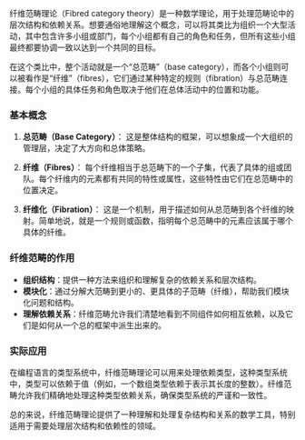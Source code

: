 



纤维范畴理论（Fibred category theory）是一种数学理论，用于处理范畴论中的层次结构和依赖关系。想要通俗地理解这个概念，可以将其类比为组织一个大型活动，其中包含许多小组或部门，每个小组都有自己的角色和任务，但所有这些小组最终都要协调一致以达到一个共同的目标。

在这个类比中，整个活动就是一个“总范畴”（base category），而各个小组则可以被看作是“纤维”（fibres），它们通过某种特定的规则（fibration）与总范畴连接。每个小组的具体任务和角色取决于他们在总体活动中的位置和功能。

### 基本概念

1. **总范畴（Base Category）**：
   这是整体结构的框架，可以想象成一个大组织的管理层，决定了大方向和总体策略。

2. **纤维（Fibres）**：
   每个纤维相当于总范畴下的一个子集，代表了具体的组或团队。每个纤维内的元素都有共同的特性或属性，这些特性由它们在总范畴中的位置决定。

3. **纤维化（Fibration）**：
   这是一个机制，用于描述如何从总范畴到各个纤维的映射。简单地说，就是一个规则或函数，指明每个总范畴中的元素应该属于哪个具体的纤维。

### 纤维范畴的作用

- **组织结构**：提供一种方法来组织和理解复杂的依赖关系和层次结构。
- **模块化**：通过分解大范畴到更小的、更具体的子范畴（纤维），帮助我们模块化问题和结构。
- **理解依赖关系**：纤维范畴允许我们清楚地看到不同组件如何相互依赖，以及它们是如何从一个总的框架中派生出来的。

### 实际应用

在编程语言的类型系统中，纤维范畴理论可以用来处理依赖类型，这种类型系统中，类型可以依赖于值（例如，一个数组类型依赖于表示其长度的整数）。纤维范畴允许我们精确地处理这种类型依赖关系，确保类型系统的严谨和一致性。

总的来说，纤维范畴理论提供了一种理解和处理复杂结构和关系的数学工具，特别适用于需要处理层次结构和依赖性的领域。